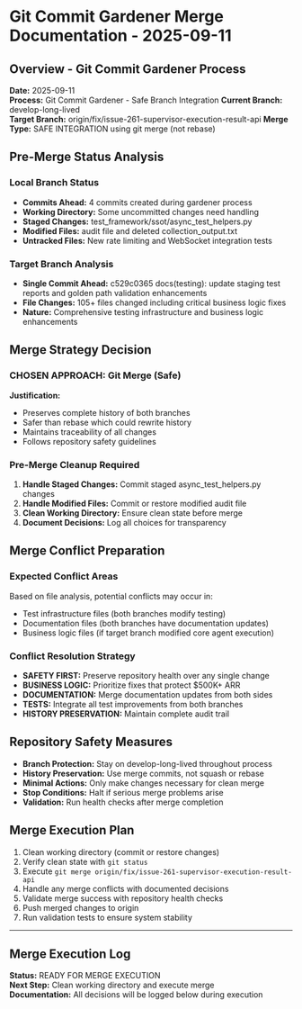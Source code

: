 # Git Commit Gardener Merge Documentation - 2025-09-11

## Overview - Git Commit Gardener Process
**Date:** 2025-09-11  
**Process:** Git Commit Gardener - Safe Branch Integration
**Current Branch:** develop-long-lived  
**Target Branch:** origin/fix/issue-261-supervisor-execution-result-api
**Merge Type:** SAFE INTEGRATION using git merge (not rebase)

## Pre-Merge Status Analysis

### Local Branch Status
- **Commits Ahead:** 4 commits created during gardener process
- **Working Directory:** Some uncommitted changes need handling
- **Staged Changes:** test_framework/ssot/async_test_helpers.py
- **Modified Files:** audit file and deleted collection_output.txt
- **Untracked Files:** New rate limiting and WebSocket integration tests

### Target Branch Analysis
- **Single Commit Ahead:** c529c0365 docs(testing): update staging test reports and golden path validation enhancements
- **File Changes:** 105+ files changed including critical business logic fixes
- **Nature:** Comprehensive testing infrastructure and business logic enhancements

## Merge Strategy Decision

### CHOSEN APPROACH: Git Merge (Safe)
**Justification:**
- Preserves complete history of both branches
- Safer than rebase which could rewrite history
- Maintains traceability of all changes
- Follows repository safety guidelines

### Pre-Merge Cleanup Required
1. **Handle Staged Changes:** Commit staged async_test_helpers.py changes
2. **Handle Modified Files:** Commit or restore modified audit file
3. **Clean Working Directory:** Ensure clean state before merge
4. **Document Decisions:** Log all choices for transparency

## Merge Conflict Preparation

### Expected Conflict Areas
Based on file analysis, potential conflicts may occur in:
- Test infrastructure files (both branches modify testing)
- Documentation files (both branches have documentation updates)
- Business logic files (if target branch modified core agent execution)

### Conflict Resolution Strategy
- **SAFETY FIRST:** Preserve repository health over any single change
- **BUSINESS LOGIC:** Prioritize fixes that protect $500K+ ARR
- **DOCUMENTATION:** Merge documentation updates from both sides
- **TESTS:** Integrate all test improvements from both branches
- **HISTORY PRESERVATION:** Maintain complete audit trail

## Repository Safety Measures
- **Branch Protection:** Stay on develop-long-lived throughout process
- **History Preservation:** Use merge commits, not squash or rebase
- **Minimal Actions:** Only make changes necessary for clean merge
- **Stop Conditions:** Halt if serious merge problems arise
- **Validation:** Run health checks after merge completion

## Merge Execution Plan
1. Clean working directory (commit or restore changes)
2. Verify clean state with `git status`
3. Execute `git merge origin/fix/issue-261-supervisor-execution-result-api`
4. Handle any merge conflicts with documented decisions
5. Validate merge success with repository health checks
6. Push merged changes to origin
7. Run validation tests to ensure system stability

---

## Merge Execution Log

**Status:** READY FOR MERGE EXECUTION  
**Next Step:** Clean working directory and execute merge  
**Documentation:** All decisions will be logged below during execution